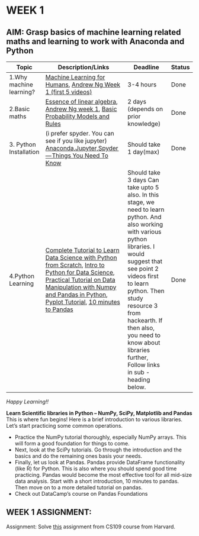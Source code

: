 # **WEEK 1**

## **AIM:** Grasp basics of machine learning related maths and learning to work with Anaconda and Python 

|Topic|Description/Links|Deadline|Status|
|---|---|---|---|
| 1.Why machine learning?| [Machine Learning for Humans](https://medium.com/machine-learning-for-humans/why-machine-learning-matters-6164faf1df12),  [Andrew Ng Week 1 (first 5 videos)](https://www.coursera.org/learn/machine-learning/lecture/RKFpn/welcome) | 3-4 hours | Done
| 2.Basic maths| [Essence of linear algebra](https://www.youtube.com/watch?v=kjBOesZCoqc&index=1&list=PLZHQObOWTQDPD3MizzM2xVFitgF8hE_ab),  [Andrew Ng week 1](https://www.coursera.org/learn/machine-learning/lecture/RKFpn/welcome),  [Basic Probability Models and Rules](https://www.hackerearth.com/practice/machine-learning/prerequisites-of-machine-learning/basic-probability-models-and-rules/tutorial) |2 days (depends on prior knowledge) | Done
| 3. Python Installation| (i prefer spyder. You can see if you like jupyter) [Anaconda,Jupyter,Spyder — Things You Need To Know](https://medium.com/@Shreedharvellay/anaconda-jupyter-spyder-things-you-need-to-know-3c808d824739) | Should take 1 day(max) | Done
| 4.Python Learning| [Complete Tutorial to Learn Data Science with Python from Scratch](https://www.analyticsvidhya.com/blog/2016/01/complete-tutorial-learn-data-science-python-scratch-2/),  [Intro to Python for Data Science](https://www.datacamp.com/courses/intro-to-python-for-data-science),  [Practical Tutorial on Data Manipulation with Numpy and Pandas in Python](https://www.hackerearth.com/practice/machine-learning/data-manipulation-visualisation-r-python/tutorial-data-manipulation-numpy-pandas-python/tutorial/),  [Pyplot Tutorial](https://matplotlib.org/users/pyplot_tutorial.html),  [10 minutes to Pandas](http://pandas.pydata.org/pandas-docs/stable/10min.html) | Should take 3 days  Can take upto 5 also.  In this stage, we need to learn python. And also working with various python libraries. I would suggest that see point 2 videos first to learn python.  Then study resource 3 from hackearth. If then also, you need to know about libraries further, Follow links in sub - heading below. | Done

*Happy Learning!!*

**Learn Scientific libraries in Python – NumPy, SciPy, Matplotlib and Pandas**  
This is where fun begins! Here is a brief introduction to various libraries. Let’s start practicing some common operations.

* Practice the NumPy tutorial thoroughly, especially NumPy arrays. This will form a good foundation for things to come.
* Next, look at the SciPy tutorials. Go through the introduction and the basics and do the remaining ones basis your needs.
* Finally, let us look at Pandas. Pandas provide DataFrame functionality (like R) for Python. This is also where you should spend good time practicing. Pandas would become the most effective tool for all mid-size data analysis. Start with a short introduction, 10 minutes to pandas. Then move on to a more detailed tutorial on pandas.
* Check out DataCamp’s course on Pandas Foundations

## **WEEK 1 ASSIGNMENT:**
Assignment: Solve [this](http://nbviewer.jupyter.org/github/cs109/2014/blob/master/homework/HW1.ipynb) assignment from CS109 course from Harvard.

